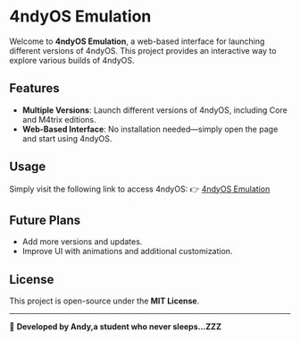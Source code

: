 # 4ndyOS Emulation

Welcome to **4ndyOS Emulation**, a web-based interface for launching different versions of 4ndyOS. This project provides an interactive way to explore various builds of 4ndyOS.
## Features
- **Multiple Versions**: Launch different versions of 4ndyOS, including Core and M4trix editions.
- **Web-Based Interface**: No installation needed—simply open the page and start using 4ndyOS.

## Usage
Simply visit the following link to access 4ndyOS:
👉 [4ndyOS Emulation](https://andy64lol.github.io/4ndyOS.github.io/index.html)

## Future Plans
- Add more versions and updates.
- Improve UI with animations and additional customization.


## License
This project is open-source under the **MIT License**.

---

🚀 **Developed by Andy,a student who never sleeps...ZZZ**

